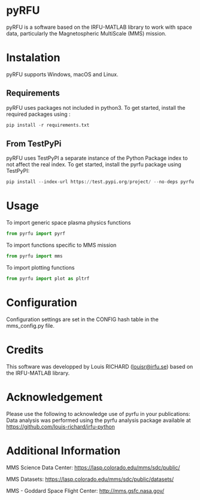 

# pyRFU

pyRFU is a software based on the IRFU-MATLAB library to work with space data, particularly the Magnetospheric MultiScale (MMS) mission. 


# Instalation
pyRFU supports Windows, macOS and Linux. 

## Requirements
pyRFU uses packages not included in python3. To get started, install the required packages using :

```python
pip install -r requirements.txt
```

## From TestPyPi
pyRFU uses TestPyPI a separate instance of the Python Package index to not affect the real index. To get started, install the pyrfu package using TestPyPI:

```python
pip install --index-url https://test.pypi.org/project/ --no-deps pyrfu 
```


# Usage
To import generic space plasma physics functions
```python
from pyrfu import pyrf
```

To import functions specific to MMS mission
```python
from pyrfu import mms
```

To import plotting functions
```python
from pyrfu import plot as pltrf
```

# Configuration

Configuration settings are set in the CONFIG hash table in the mms_config.py file.

# Credits 
This software was developped by Louis RICHARD (louisr@irfu.se) based on the IRFU-MATLAB library.

# Acknowledgement
Please use the following to acknowledge use of pyrfu in your publications:
Data analysis was performed using the pyrfu analysis package available at https://github.com/louis-richard/irfu-python

# Additional Information

MMS Science Data Center: https://lasp.colorado.edu/mms/sdc/public/

MMS Datasets: https://lasp.colorado.edu/mms/sdc/public/datasets/

MMS - Goddard Space Flight Center: http://mms.gsfc.nasa.gov/